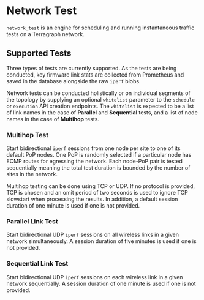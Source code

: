 # Network Test
`network_test` is an engine for scheduling and running instantaneous traffic
tests on a Terragraph network.

## Supported Tests
Three types of tests are currently supported. As the tests are being conducted,
key firmware link stats are collected from Prometheus and saved in the database
alongside the raw `iperf` blobs.

Network tests can be conducted holistically or on individual segments of the
topology by supplying an optional `whitelist` parameter to the `schedule` or
`execution` API creation endpoints. The `whitelist` is expected to be a list of
link names in the case of **Parallel** and **Sequential** tests, and a list of
node names in the case of **Multihop** tests.

### Multihop Test
Start bidirectional `iperf` sessions from one node per site to one of its
default PoP nodes. One PoP is randomly selected if a particular node has ECMP
routes for egressing the network. Each node-PoP pair is tested sequentially
meaning the total test duration is bounded by the number of sites in the
network.

Multihop testing can be done using TCP or UDP. If no protocol is provided, TCP
is chosen and an omit period of two seconds is used to ignore TCP slowstart
when processing the results. In addition, a default session duration of one
minute is used if one is not provided.

### Parallel Link Test
Start bidirectional UDP `iperf` sessions on all wireless links in a given
network simultaneously. A session duration of five minutes is used if one is
not provided.

### Sequential Link Test
Start bidirectional UDP `iperf` sessions on each wireless link in a given
network sequentially. A session duration of one minute is used if one is not
provided.
